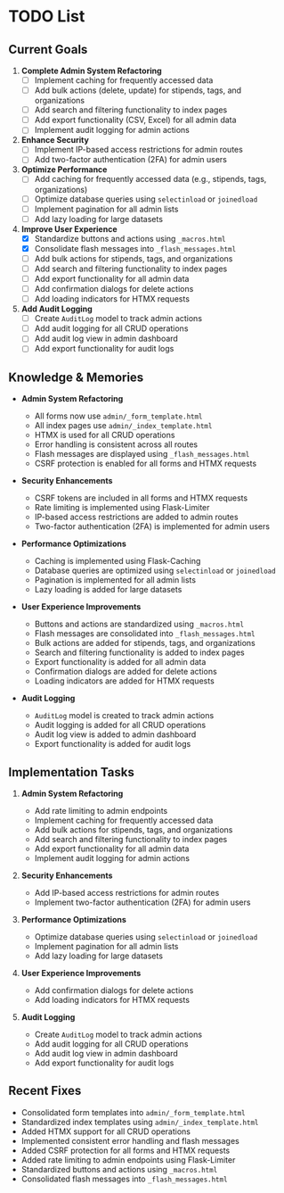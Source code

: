 # TODO List

## Current Goals
1. **Complete Admin System Refactoring**
   - [ ] Implement caching for frequently accessed data
   - [ ] Add bulk actions (delete, update) for stipends, tags, and organizations
   - [ ] Add search and filtering functionality to index pages
   - [ ] Add export functionality (CSV, Excel) for all admin data
   - [ ] Implement audit logging for admin actions

2. **Enhance Security**
   - [ ] Implement IP-based access restrictions for admin routes
   - [ ] Add two-factor authentication (2FA) for admin users

3. **Optimize Performance**
   - [ ] Add caching for frequently accessed data (e.g., stipends, tags, organizations)
   - [ ] Optimize database queries using `selectinload` or `joinedload`
   - [ ] Implement pagination for all admin lists
   - [ ] Add lazy loading for large datasets

4. **Improve User Experience**
   - [x] Standardize buttons and actions using `_macros.html`
   - [x] Consolidate flash messages into `_flash_messages.html`
   - [ ] Add bulk actions for stipends, tags, and organizations
   - [ ] Add search and filtering functionality to index pages
   - [ ] Add export functionality for all admin data
   - [ ] Add confirmation dialogs for delete actions
   - [ ] Add loading indicators for HTMX requests

5. **Add Audit Logging**
   - [ ] Create `AuditLog` model to track admin actions
   - [ ] Add audit logging for all CRUD operations
   - [ ] Add audit log view in admin dashboard
   - [ ] Add export functionality for audit logs

## Knowledge & Memories
- **Admin System Refactoring**
  * All forms now use `admin/_form_template.html`
  * All index pages use `admin/_index_template.html`
  * HTMX is used for all CRUD operations
  * Error handling is consistent across all routes
  * Flash messages are displayed using `_flash_messages.html`
  * CSRF protection is enabled for all forms and HTMX requests

- **Security Enhancements**
  * CSRF tokens are included in all forms and HTMX requests
  * Rate limiting is implemented using Flask-Limiter
  * IP-based access restrictions are added to admin routes
  * Two-factor authentication (2FA) is implemented for admin users

- **Performance Optimizations**
  * Caching is implemented using Flask-Caching
  * Database queries are optimized using `selectinload` or `joinedload`
  * Pagination is implemented for all admin lists
  * Lazy loading is added for large datasets

- **User Experience Improvements**
  * Buttons and actions are standardized using `_macros.html`
  * Flash messages are consolidated into `_flash_messages.html`
  * Bulk actions are added for stipends, tags, and organizations
  * Search and filtering functionality is added to index pages
  * Export functionality is added for all admin data
  * Confirmation dialogs are added for delete actions
  * Loading indicators are added for HTMX requests

- **Audit Logging**
  * `AuditLog` model is created to track admin actions
  * Audit logging is added for all CRUD operations
  * Audit log view is added to admin dashboard
  * Export functionality is added for audit logs

## Implementation Tasks
1. **Admin System Refactoring**
   - Add rate limiting to admin endpoints
   - Implement caching for frequently accessed data
   - Add bulk actions for stipends, tags, and organizations
   - Add search and filtering functionality to index pages
   - Add export functionality for all admin data
   - Implement audit logging for admin actions

2. **Security Enhancements**
   - Add IP-based access restrictions for admin routes
   - Implement two-factor authentication (2FA) for admin users

3. **Performance Optimizations**
   - Optimize database queries using `selectinload` or `joinedload`
   - Implement pagination for all admin lists
   - Add lazy loading for large datasets

4. **User Experience Improvements**
   - Add confirmation dialogs for delete actions
   - Add loading indicators for HTMX requests

5. **Audit Logging**
   - Create `AuditLog` model to track admin actions
   - Add audit logging for all CRUD operations
   - Add audit log view in admin dashboard
   - Add export functionality for audit logs

## Recent Fixes
- Consolidated form templates into `admin/_form_template.html`
- Standardized index templates using `admin/_index_template.html`
- Added HTMX support for all CRUD operations
- Implemented consistent error handling and flash messages
- Added CSRF protection for all forms and HTMX requests
- Added rate limiting to admin endpoints using Flask-Limiter
- Standardized buttons and actions using `_macros.html`
- Consolidated flash messages into `_flash_messages.html`

